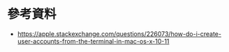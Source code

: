 # 參考資料

- <https://apple.stackexchange.com/questions/226073/how-do-i-create-user-accounts-from-the-terminal-in-mac-os-x-10-11>
